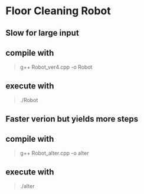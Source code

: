 # Floor Cleaning Robot #

## Slow for large input

## compile with ##
> g++ Robot_ver4.cpp -o Robot
## execute with ##
>./Robot

## Faster verion but yields more steps

## compile with ##
> g++ Robot_alter.cpp -o alter
## execute with ##
>./alter
